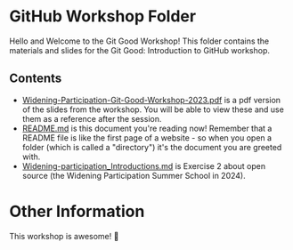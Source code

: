 # GitHub Workshop Folder

Hello and Welcome to the Git Good Workshop! This folder contains the materials and slides for the Git Good: Introduction to GitHub workshop. 

## Contents
* [Widening-Participation-Git-Good-Workshop-2023.pdf](./Widening-Participation-Git-Good-Workshop-2023.pdf) is a pdf version of the slides from the workshop. You will be able to view these and use them as a reference after the session.
* [README.md](./README.md) is this document you're reading now! Remember that a README file is like the first page of a website - so when you open a folder (which is called a "directory") it's the document you are greeted with.
* [Widening-participation_Introductions.md](./Widening-participation_Introductions.md) is Exercise 2 about open source (the Widening Participation Summer School in 2024).


# Other Information

This workshop is awesome! 
:wave:






  
